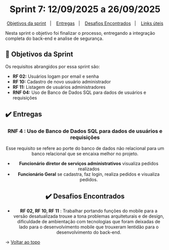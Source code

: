 <span id="topo">

<h1 align="center">Sprint 7: 12/09/2025 a 26/09/2025</h1>

<p align="center">
    <a href="#objetivos">Objetivos da sprint</a> &nbsp |&nbsp &nbsp
    <a href="#entregas">Entregas</a> &nbsp |&nbsp &nbsp
    <a href="#problemas">Desafios Encontrados</a> &nbsp |&nbsp &nbsp
    <a href="#links">Links úteis</a>
</p>

Nesta sprint o objetivo foi finalizar o processo, entregando a integração completa do back-end e analise de segurança.

<span id="objetivos">

## :dart: Objetivos da Sprint

Os requisitos abrangidos por essa sprint são:
- **RF 02:** Usuários logam por email e senha
- **RF 10:** Cadastro de novo usuário administrador
- **RF 11:** Listagem de usuários administradores
- **RNF 04:** Uso de Banco de Dados SQL para dados de usuários e requisições

<span id="entregas">

## :heavy_check_mark: Entregas

<div align="center">

### RNF 4 : Uso de Banco de Dados SQL para dados de usuários e requisições

Esse requisito se refere ao porte do banco de dados não relacional para um banco relacional que se encaixa melhor no projeto.

- **Funcionário diretor de serviços administrativos** visualiza pedidos realizados
- **Funcionário Geral** se cadastra, faz login, realiza pedidos e visualiza pedidos.


## :heavy_check_mark: Desafios Encontrados

- **RF 02, RF 10, RF 11** : Trabalhar portando funções do mobile para a versão desatualizada trouxe a tona problemas arquiteturais e de design, dificuldade de ambientação com tecnologias que foram deixadas de lado para o desenvolvimento mobile que trouxeram lentidão para o desenvolvimento do back-end.


</div>


→ [Voltar ao topo](#topo)
    
<span id="links">
